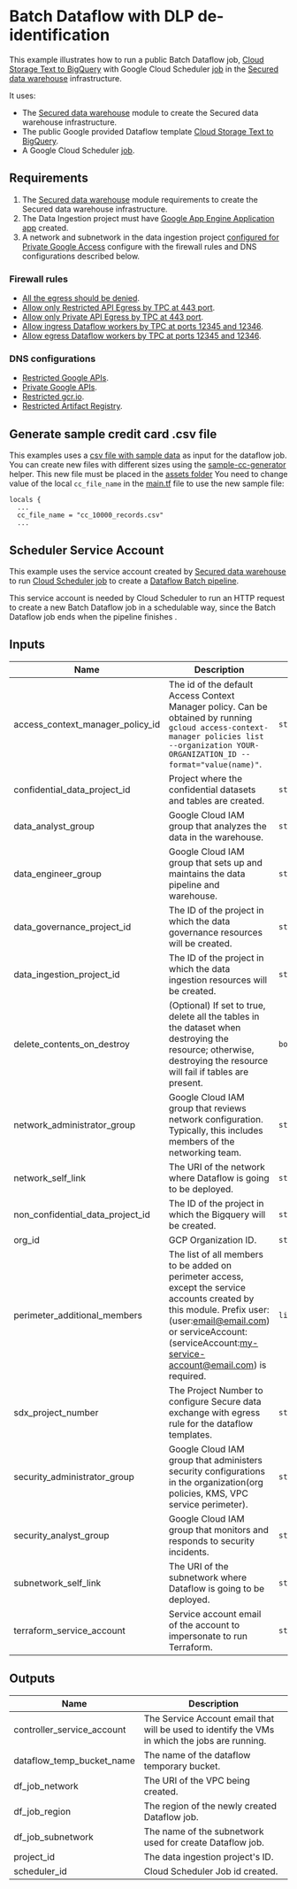 # Batch Dataflow with DLP de-identification

This example illustrates how to run a public Batch Dataflow job, [Cloud Storage Text to BigQuery](https://cloud.google.com/dataflow/docs/guides/templates/provided-batch#gcstexttobigquery)
with Google Cloud Scheduler [job](https://cloud.google.com/scheduler/docs/creating#creating_jobs) in the [Secured data warehouse](../../README.md) infrastructure.

It uses:

- The [Secured data warehouse](../../README.md) module to create the Secured data warehouse infrastructure.
- The public Google provided Dataflow template [Cloud Storage Text to BigQuery](https://cloud.google.com/dataflow/docs/guides/templates/provided-batch#cloud-storage-text-to-bigquery).
- A Google Cloud Scheduler [job](https://cloud.google.com/scheduler/docs/creating#creating_jobs).

## Requirements

1. The [Secured data warehouse](../../README.md#requirements) module requirements to create the Secured data warehouse infrastructure.
1. The Data Ingestion project must have [Google App Engine Application app](https://cloud.google.com/scheduler/docs/quickstart#create_a_project_with_an_app_engine_app) created.
1. A network and subnetwork in the data ingestion project [configured for Private Google Access](https://cloud.google.com/vpc/docs/configure-private-google-access)
configure with the firewall rules and DNS configurations described below.

### Firewall rules

- [All the egress should be denied](https://cloud.google.com/vpc-service-controls/docs/set-up-private-connectivity#configure-firewall).
- [Allow only Restricted API Egress by TPC at 443 port](https://cloud.google.com/vpc-service-controls/docs/set-up-private-connectivity#configure-firewall).
- [Allow only Private API Egress by TPC at 443 port](https://cloud.google.com/vpc-service-controls/docs/set-up-private-connectivity#configure-firewall).
- [Allow ingress Dataflow workers by TPC at ports 12345 and 12346](https://cloud.google.com/dataflow/docs/guides/routes-firewall#example_firewall_ingress_rule).
- [Allow egress Dataflow workers by TPC at ports 12345 and 12346](https://cloud.google.com/dataflow/docs/guides/routes-firewall#example_firewall_egress_rule).

### DNS configurations

- [Restricted Google APIs](https://cloud.google.com/vpc-service-controls/docs/set-up-private-connectivity#configure-routes).
- [Private Google APIs](https://cloud.google.com/vpc/docs/configure-private-google-access).
- [Restricted gcr.io](https://cloud.google.com/vpc-service-controls/docs/set-up-gke#configure-dns).
- [Restricted Artifact Registry](https://cloud.google.com/vpc-service-controls/docs/set-up-gke#configure-dns).

## Generate sample credit card .csv file

This examples uses a [csv file with sample data](./assets/cc_10000_records.csv) as input for the dataflow job.
You can create new files with different sizes using the [sample-cc-generator](../../helpers/sample-cc-generator/README.md) helper.
This new file must be placed in the [assets folder](./assets)
You need to change value of the local `cc_file_name` in the [main.tf](./main.tf#L23) file to use the new sample file:

```hcl
locals {
  ...
  cc_file_name = "cc_10000_records.csv"
  ...
```

## Scheduler Service Account

This example uses the service account created by [Secured data warehouse](../../README.md#outputs) to run [Cloud Scheduler
job](https://cloud.google.com/scheduler/docs/creating#creating_jobs) to create a
[Dataflow Batch pipeline](https://cloud.google.com/dataflow/docs/guides/templates/provided-batch#cloud-storage-text-to-bigquery).

This service account is needed by Cloud Scheduler to run an HTTP request to create a new Batch Dataflow job in a schedulable way,
since the Batch Dataflow job ends when the pipeline finishes .

<!-- BEGINNING OF PRE-COMMIT-TERRAFORM DOCS HOOK -->
## Inputs

| Name | Description | Type | Default | Required |
|------|-------------|------|---------|:--------:|
| access\_context\_manager\_policy\_id | The id of the default Access Context Manager policy. Can be obtained by running `gcloud access-context-manager policies list --organization YOUR-ORGANIZATION_ID --format="value(name)"`. | `string` | `""` | no |
| confidential\_data\_project\_id | Project where the confidential datasets and tables are created. | `string` | n/a | yes |
| data\_analyst\_group | Google Cloud IAM group that analyzes the data in the warehouse. | `string` | n/a | yes |
| data\_engineer\_group | Google Cloud IAM group that sets up and maintains the data pipeline and warehouse. | `string` | n/a | yes |
| data\_governance\_project\_id | The ID of the project in which the data governance resources will be created. | `string` | n/a | yes |
| data\_ingestion\_project\_id | The ID of the project in which the data ingestion resources will be created. | `string` | n/a | yes |
| delete\_contents\_on\_destroy | (Optional) If set to true, delete all the tables in the dataset when destroying the resource; otherwise, destroying the resource will fail if tables are present. | `bool` | `false` | no |
| network\_administrator\_group | Google Cloud IAM group that reviews network configuration. Typically, this includes members of the networking team. | `string` | n/a | yes |
| network\_self\_link | The URI of the network where Dataflow is going to be deployed. | `string` | n/a | yes |
| non\_confidential\_data\_project\_id | The ID of the project in which the Bigquery will be created. | `string` | n/a | yes |
| org\_id | GCP Organization ID. | `string` | n/a | yes |
| perimeter\_additional\_members | The list of all members to be added on perimeter access, except the service accounts created by this module. Prefix user: (user:email@email.com) or serviceAccount: (serviceAccount:my-service-account@email.com) is required. | `list(string)` | n/a | yes |
| sdx\_project\_number | The Project Number to configure Secure data exchange with egress rule for the dataflow templates. | `string` | n/a | yes |
| security\_administrator\_group | Google Cloud IAM group that administers security configurations in the organization(org policies, KMS, VPC service perimeter). | `string` | n/a | yes |
| security\_analyst\_group | Google Cloud IAM group that monitors and responds to security incidents. | `string` | n/a | yes |
| subnetwork\_self\_link | The URI of the subnetwork where Dataflow is going to be deployed. | `string` | n/a | yes |
| terraform\_service\_account | Service account email of the account to impersonate to run Terraform. | `string` | n/a | yes |

## Outputs

| Name | Description |
|------|-------------|
| controller\_service\_account | The Service Account email that will be used to identify the VMs in which the jobs are running. |
| dataflow\_temp\_bucket\_name | The name of the dataflow temporary bucket. |
| df\_job\_network | The URI of the VPC being created. |
| df\_job\_region | The region of the newly created Dataflow job. |
| df\_job\_subnetwork | The name of the subnetwork used for create Dataflow job. |
| project\_id | The data ingestion project's ID. |
| scheduler\_id | Cloud Scheduler Job id created. |

<!-- END OF PRE-COMMIT-TERRAFORM DOCS HOOK -->
